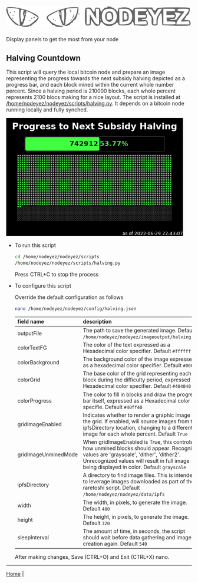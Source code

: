 # ![Nodeyez](https://raw.githubusercontent.com/vicariousdrama/nodeyez/main/images/nodeyez.svg)
Display panels to get the most from your node

## Halving Countdown

This script will query the local bitcoin node and prepare an image representing
the progress towards the next subsidy halving depicted as a progress bar, and 
each block mined within the current whole number percent.  Since a halving period
is 210000 blocks, each whole percent represents 2100 blocs making for a nice layout.
The script is installed at 
[/home/nodeyez/nodeyez/scripts/halving.py](../scripts/halving.py).
It depends on a bitcoin node running locally and fully synched.

![halving countdown image sample showing 53.77% of the way towards the next halving](../images/halving.png)

* To run this script

   ```sh
   cd /home/nodeyez/nodeyez/scripts
   /home/nodeyez/nodeyez/scripts/halving.py
   ```

   Press CTRL+C to stop the process

* To configure this script

   Override the default configuration as follows

   ```sh
   nano /home/nodeyez/nodeyez/config/halving.json
   ```

   | field name | description |
   | --- | --- |
   | outputFile | The path to save the generated image. Default `/home/nodeyez/nodeyez/imageoutput/halving.png` |
   | colorTextFG | The color of the text expressed as a Hexadecimal color specifier. Default `#ffffff` |
   | colorBackground | The background color of the image expressed as a hexadecimal color specifier. Default `#000000` |
   | colorGrid | The base color of the grid representing each block during the difficulty period, expressed as a Hexadecimal color specifier. Default `#404040` |
   | colorProgress | The color to fill in blocks and draw the progress bar itself, expressed as a Hexadecimal color specifie. Default `#40ff40` |
   | gridImageEnabled | Indicates whether to render a graphic image into the grid. If enabled, will source images from the ipfsDirectory location, changing to a different image for each whole percent. Default `True` |
   | gridImageUnminedMode | When gridImageEnabled is True, this controls how unmined blocks should appear. Recognized values are 'grayscale', 'dither', 'dither2'.  Unrecognized values will result in full image being displayed in color.  Default `grayscale` |
   | ipfsDirectory | A directory to find image files.  This is intended to leverage images downloaded as part of the raretoshi script.  Default `/home/nodeyez/nodeyez/data/ipfs` |
   | width | The width, in pixels, to generate the image. Default `480` |
   | height | The height, in pixels, to generate the image. Default `320` |
   | sleepInterval | The amount of time, in seconds, the script should wait before data gathering and image creation again. Default `540` |

   After making changes, Save (CTRL+O) and Exit (CTRL+X) nano.

---

[Home](../README.md) | 

